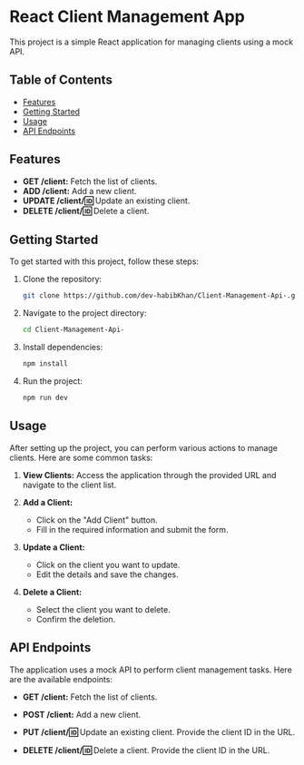 # React Client Management App

This project is a simple React application for managing clients using a mock API.

## Table of Contents

- [Features](#features)
- [Getting Started](#getting-started)
- [Usage](#usage)
- [API Endpoints](#api-endpoints)

## Features

- **GET /client:** Fetch the list of clients.
- **ADD /client:** Add a new client.
- **UPDATE /client/:id:** Update an existing client.
- **DELETE /client/:id:** Delete a client.

## Getting Started

To get started with this project, follow these steps:

1. Clone the repository:

   ```bash
   git clone https://github.com/dev-habibKhan/Client-Management-Api-.git

2. Navigate to the project directory:

   ```bash
   cd Client-Management-Api-

3. Install dependencies:

   ```bash
   npm install

4. Run the project:

   ```bash
   npm run dev


## Usage

After setting up the project, you can perform various actions to manage clients. Here are some common tasks:

1. **View Clients:**
   Access the application through the provided URL and navigate to the client list.

2. **Add a Client:**
   - Click on the "Add Client" button.
   - Fill in the required information and submit the form.

3. **Update a Client:**
   - Click on the client you want to update.
   - Edit the details and save the changes.

4. **Delete a Client:**
   - Select the client you want to delete.
   - Confirm the deletion.

## API Endpoints

The application uses a mock API to perform client management tasks. Here are the available endpoints:

- **GET /client:**
  Fetch the list of clients.

- **POST /client:**
  Add a new client.

- **PUT /client/:id:**
  Update an existing client. Provide the client ID in the URL.

- **DELETE /client/:id:**
  Delete a client. Provide the client ID in the URL.
